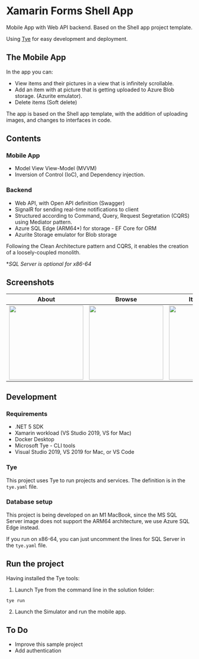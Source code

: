 ﻿# Xamarin Forms Shell App

Mobile App with Web API backend. Based on the Shell app project template.

Using [Tye](https://github.com/dotnet/tye) for easy development and deployment.

## The Mobile App

In the app you can:

* View items and their pictures in a view that is infinitely scrollable.
* Add an item with at picture that is getting uploaded to Azure Blob storage. (Azurite emulator).
* Delete items (Soft delete)

The app is based on the Shell app template, with the addition of uploading images, and changes to interfaces in code.

## Contents

### Mobile App

* Model View View-Model (MVVM)
* Inversion of Control (IoC), and Dependency injection.

### Backend

* Web API, with Open API definition (Swagger)
* SignalR for sending real-time notifications to client
* Structured according to Command, Query, Request Segretation (CQRS) using Mediator pattern.
* Azure SQL Edge (ARM64*) for storage - EF Core for ORM
* Azurite Storage emulator for Blob storage

Following the Clean Architecture pattern and CQRS, it enables the creation of a loosely-coupled monolith.

**SQL Server is optional for x86-64*

## Screenshots

| About         | Browse        | Item Details  |
| ------------- | --------------| --------------| 
| <img src="/Screenshots/AboutView.png" width="200px;" /> | <img src="/Screenshots/BrowseView.png" width="200px;" /> | <img src="/Screenshots/ItemDetailView.png" width="200px;" /> | 


## Development

### Requirements

* .NET 5 SDK
* Xamarin workload (VS Studio 2019, VS for Mac)
* Docker Desktop
* Microsoft Tye - CLI tools
* Visual Studio 2019, VS 2019 for Mac, or VS Code

### Tye

This project uses Tye to run projects and services. The definition is in the ```tye.yaml``` file.

### Database setup

This project is being developed on an M1 MacBook, since the MS SQL Server image does not support the ARM64 architecture, we use Azure SQL Edge instead.

If you run on x86-64, you can just uncomment the lines for SQL Server in the ```tye.yaml``` file.

## Run the project

Having installed the Tye tools:

1. Launch Tye from the command line in the solution folder:

```
tye run
```

2. Launch the Simulator and run the mobile app.

## To Do
* Improve this sample project
* Add authentication